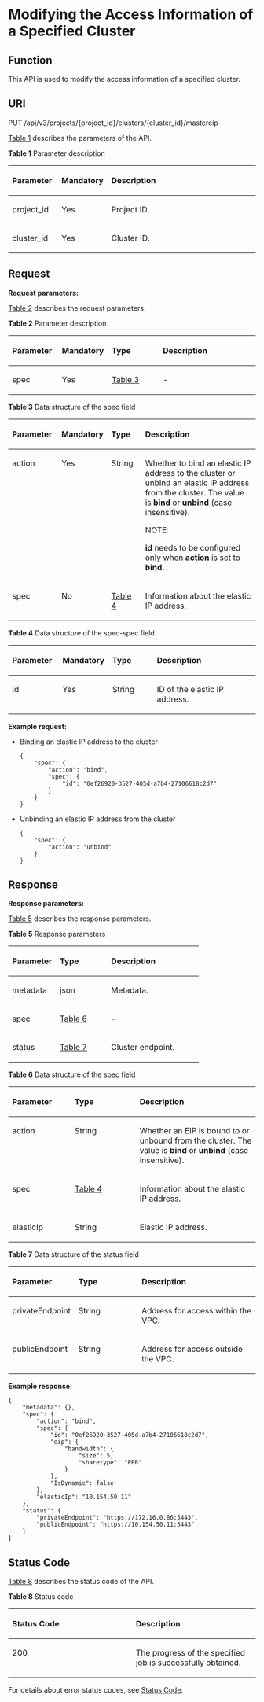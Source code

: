 # Modifying the Access Information of a Specified Cluster<a name="cce_02_0346"></a>

## Function<a name="s6fbafdbe1fae41f0bcf8051f0b7e9bd7"></a>

This API is used to modify the access information of a specified cluster.

## URI<a name="sc2f4026114044d50b09a65549f6107f3"></a>

PUT /api/v3/projects/\{project\_id\}/clusters/\{cluster\_id\}/mastereip

[Table 1](#tcb491e3c1e0f4805bc2a0f117c2e5291)  describes the parameters of the API.

**Table  1**  Parameter description

<a name="tcb491e3c1e0f4805bc2a0f117c2e5291"></a>
<table><thead align="left"><tr id="rb1f18e3e47264a689ce8837da9540243"><th class="cellrowborder" valign="top" width="20%" id="mcps1.2.4.1.1"><p id="a751f244cbf5b43bbae736c7fe4157a65"><a name="a751f244cbf5b43bbae736c7fe4157a65"></a><a name="a751f244cbf5b43bbae736c7fe4157a65"></a>Parameter</p>
</th>
<th class="cellrowborder" valign="top" width="17.24%" id="mcps1.2.4.1.2"><p id="a8cd1c6a113cc42b5b1ed7195b0d632ea"><a name="a8cd1c6a113cc42b5b1ed7195b0d632ea"></a><a name="a8cd1c6a113cc42b5b1ed7195b0d632ea"></a>Mandatory</p>
</th>
<th class="cellrowborder" valign="top" width="62.760000000000005%" id="mcps1.2.4.1.3"><p id="a130c3125c9c54410a8213b4095e993a7"><a name="a130c3125c9c54410a8213b4095e993a7"></a><a name="a130c3125c9c54410a8213b4095e993a7"></a>Description</p>
</th>
</tr>
</thead>
<tbody><tr id="r233fdbfefc734b3f872982d4f6bbe5f0"><td class="cellrowborder" valign="top" width="20%" headers="mcps1.2.4.1.1 "><p id="a210d020408a14eaabab2b4f4411603f2"><a name="a210d020408a14eaabab2b4f4411603f2"></a><a name="a210d020408a14eaabab2b4f4411603f2"></a>project_id</p>
</td>
<td class="cellrowborder" valign="top" width="17.24%" headers="mcps1.2.4.1.2 "><p id="en-us_topic_0102499104_p814518580186"><a name="en-us_topic_0102499104_p814518580186"></a><a name="en-us_topic_0102499104_p814518580186"></a>Yes</p>
</td>
<td class="cellrowborder" valign="top" width="62.760000000000005%" headers="mcps1.2.4.1.3 "><p id="a11311534aa924643804a0f42eca7da84"><a name="a11311534aa924643804a0f42eca7da84"></a><a name="a11311534aa924643804a0f42eca7da84"></a>Project ID.</p>
</td>
</tr>
<tr id="rc13dcfbc5dc94afa9fa3c0533f438e88"><td class="cellrowborder" valign="top" width="20%" headers="mcps1.2.4.1.1 "><p id="p614194762313"><a name="p614194762313"></a><a name="p614194762313"></a>cluster_id</p>
</td>
<td class="cellrowborder" valign="top" width="17.24%" headers="mcps1.2.4.1.2 "><p id="af22431c45a934fc3b3d29abe71edf037"><a name="af22431c45a934fc3b3d29abe71edf037"></a><a name="af22431c45a934fc3b3d29abe71edf037"></a>Yes</p>
</td>
<td class="cellrowborder" valign="top" width="62.760000000000005%" headers="mcps1.2.4.1.3 "><p id="ad84b46caf65641eaa6a2a0136244932d"><a name="ad84b46caf65641eaa6a2a0136244932d"></a><a name="ad84b46caf65641eaa6a2a0136244932d"></a>Cluster ID.</p>
</td>
</tr>
</tbody>
</table>

## Request<a name="s41fee4eb162746cdbed4f2b5779e9fdf"></a>

**Request parameters:**

[Table 2](#t97650ea1b00a431b9ba9075aafc7e494)  describes the request parameters.

**Table  2**  Parameter description

<a name="t97650ea1b00a431b9ba9075aafc7e494"></a>
<table><thead align="left"><tr id="r834c19a7a4b345b2b8a955d744cbb20c"><th class="cellrowborder" valign="top" width="20.202020202020204%" id="mcps1.2.5.1.1"><p id="en-us_topic_0102499074_p2030132"><a name="en-us_topic_0102499074_p2030132"></a><a name="en-us_topic_0102499074_p2030132"></a>Parameter</p>
</th>
<th class="cellrowborder" valign="top" width="16.747474747474747%" id="mcps1.2.5.1.2"><p id="en-us_topic_0102499074_p30222992"><a name="en-us_topic_0102499074_p30222992"></a><a name="en-us_topic_0102499074_p30222992"></a>Mandatory</p>
</th>
<th class="cellrowborder" valign="top" width="21.797979797979796%" id="mcps1.2.5.1.3"><p id="en-us_topic_0102499074_p32143248"><a name="en-us_topic_0102499074_p32143248"></a><a name="en-us_topic_0102499074_p32143248"></a>Type</p>
</th>
<th class="cellrowborder" valign="top" width="41.25252525252525%" id="mcps1.2.5.1.4"><p id="en-us_topic_0102499074_p53466268"><a name="en-us_topic_0102499074_p53466268"></a><a name="en-us_topic_0102499074_p53466268"></a>Description</p>
</th>
</tr>
</thead>
<tbody><tr id="en-us_topic_0102499074_row9619511127"><td class="cellrowborder" valign="top" width="20.202020202020204%" headers="mcps1.2.5.1.1 "><p id="en-us_topic_0102499074_p4785161212"><a name="en-us_topic_0102499074_p4785161212"></a><a name="en-us_topic_0102499074_p4785161212"></a>spec</p>
</td>
<td class="cellrowborder" valign="top" width="16.747474747474747%" headers="mcps1.2.5.1.2 "><p id="en-us_topic_0102499074_p97205171219"><a name="en-us_topic_0102499074_p97205171219"></a><a name="en-us_topic_0102499074_p97205171219"></a>Yes</p>
</td>
<td class="cellrowborder" valign="top" width="21.797979797979796%" headers="mcps1.2.5.1.3 "><p id="en-us_topic_0102499074_p67105119126"><a name="en-us_topic_0102499074_p67105119126"></a><a name="en-us_topic_0102499074_p67105119126"></a><a href="#t18f5d0505d9048cab59a8ecd4fa7138d">Table 3</a></p>
</td>
<td class="cellrowborder" valign="top" width="41.25252525252525%" headers="mcps1.2.5.1.4 "><p id="en-us_topic_0102499074_p10785112129"><a name="en-us_topic_0102499074_p10785112129"></a><a name="en-us_topic_0102499074_p10785112129"></a>-</p>
</td>
</tr>
</tbody>
</table>

**Table  3**  Data structure of the spec field

<a name="t18f5d0505d9048cab59a8ecd4fa7138d"></a>
<table><thead align="left"><tr id="r113f74eeb0da4e56bfcf3584e489d2c7"><th class="cellrowborder" valign="top" width="20%" id="mcps1.2.5.1.1"><p id="a5b5028a5cb07467b83f5dab81fe07f19"><a name="a5b5028a5cb07467b83f5dab81fe07f19"></a><a name="a5b5028a5cb07467b83f5dab81fe07f19"></a>Parameter</p>
</th>
<th class="cellrowborder" valign="top" width="17.11%" id="mcps1.2.5.1.2"><p id="a23cedfd53bad4d57a6ca33bf335dfccb"><a name="a23cedfd53bad4d57a6ca33bf335dfccb"></a><a name="a23cedfd53bad4d57a6ca33bf335dfccb"></a>Mandatory</p>
</th>
<th class="cellrowborder" valign="top" width="13.889999999999999%" id="mcps1.2.5.1.3"><p id="ad2af0c8795624545820501099fc4ce30"><a name="ad2af0c8795624545820501099fc4ce30"></a><a name="ad2af0c8795624545820501099fc4ce30"></a>Type</p>
</th>
<th class="cellrowborder" valign="top" width="49%" id="mcps1.2.5.1.4"><p id="a7980ec18617e4c289eb4f3a1bcd82699"><a name="a7980ec18617e4c289eb4f3a1bcd82699"></a><a name="a7980ec18617e4c289eb4f3a1bcd82699"></a>Description</p>
</th>
</tr>
</thead>
<tbody><tr id="row10434569144"><td class="cellrowborder" valign="top" width="20%" headers="mcps1.2.5.1.1 "><p id="p143175631416"><a name="p143175631416"></a><a name="p143175631416"></a>action</p>
</td>
<td class="cellrowborder" valign="top" width="17.11%" headers="mcps1.2.5.1.2 "><p id="p1619112174"><a name="p1619112174"></a><a name="p1619112174"></a>Yes</p>
</td>
<td class="cellrowborder" valign="top" width="13.889999999999999%" headers="mcps1.2.5.1.3 "><p id="aeefd5eaaf23042b28237905441e36728"><a name="aeefd5eaaf23042b28237905441e36728"></a><a name="aeefd5eaaf23042b28237905441e36728"></a>String</p>
</td>
<td class="cellrowborder" valign="top" width="49%" headers="mcps1.2.5.1.4 "><p id="p6979056174910"><a name="p6979056174910"></a><a name="p6979056174910"></a>Whether to bind an elastic IP address to the cluster or unbind an elastic IP address from the cluster. The value is <strong id="b126925119524"><a name="b126925119524"></a><a name="b126925119524"></a>bind</strong> or <strong id="b1569291125213"><a name="b1569291125213"></a><a name="b1569291125213"></a>unbind</strong> (case insensitive).</p>
<div class="note" id="note1219018516273"><a name="note1219018516273"></a><a name="note1219018516273"></a><span class="notetitle"> NOTE: </span><div class="notebody"><p id="p79151358133419"><a name="p79151358133419"></a><a name="p79151358133419"></a><strong id="b1137652614523"><a name="b1137652614523"></a><a name="b1137652614523"></a>id</strong> needs to be configured only when <strong id="b1937613269521"><a name="b1937613269521"></a><a name="b1937613269521"></a>action</strong> is set to <strong id="b143768268523"><a name="b143768268523"></a><a name="b143768268523"></a>bind</strong>.</p>
</div></div>
</td>
</tr>
<tr id="row202921151201520"><td class="cellrowborder" valign="top" width="20%" headers="mcps1.2.5.1.1 "><p id="p18292105141517"><a name="p18292105141517"></a><a name="p18292105141517"></a>spec</p>
</td>
<td class="cellrowborder" valign="top" width="17.11%" headers="mcps1.2.5.1.2 "><p id="p119991001173"><a name="p119991001173"></a><a name="p119991001173"></a>No</p>
</td>
<td class="cellrowborder" valign="top" width="13.889999999999999%" headers="mcps1.2.5.1.3 "><p id="p11293195141517"><a name="p11293195141517"></a><a name="p11293195141517"></a><a href="#table985812714268">Table 4</a></p>
</td>
<td class="cellrowborder" valign="top" width="49%" headers="mcps1.2.5.1.4 "><p id="p178443385523"><a name="p178443385523"></a><a name="p178443385523"></a>Information about the elastic IP address.</p>
</td>
</tr>
</tbody>
</table>

**Table  4**  Data structure of the spec-spec field

<a name="table985812714268"></a>
<table><thead align="left"><tr id="row186619714265"><th class="cellrowborder" valign="top" width="20.464646464646467%" id="mcps1.2.5.1.1"><p id="p148697782611"><a name="p148697782611"></a><a name="p148697782611"></a>Parameter</p>
</th>
<th class="cellrowborder" valign="top" width="16.87878787878788%" id="mcps1.2.5.1.2"><p id="p16871779269"><a name="p16871779269"></a><a name="p16871779269"></a>Mandatory</p>
</th>
<th class="cellrowborder" valign="top" width="18.737373737373737%" id="mcps1.2.5.1.3"><p id="p108739762610"><a name="p108739762610"></a><a name="p108739762610"></a>Type</p>
</th>
<th class="cellrowborder" valign="top" width="43.91919191919192%" id="mcps1.2.5.1.4"><p id="p148751718269"><a name="p148751718269"></a><a name="p148751718269"></a>Description</p>
</th>
</tr>
</thead>
<tbody><tr id="row108781475261"><td class="cellrowborder" valign="top" width="20.464646464646467%" headers="mcps1.2.5.1.1 "><p id="p5880472261"><a name="p5880472261"></a><a name="p5880472261"></a>id</p>
</td>
<td class="cellrowborder" valign="top" width="16.87878787878788%" headers="mcps1.2.5.1.2 "><p id="p58836772619"><a name="p58836772619"></a><a name="p58836772619"></a>Yes</p>
</td>
<td class="cellrowborder" valign="top" width="18.737373737373737%" headers="mcps1.2.5.1.3 "><p id="p188711926195018"><a name="p188711926195018"></a><a name="p188711926195018"></a>String</p>
</td>
<td class="cellrowborder" valign="top" width="43.91919191919192%" headers="mcps1.2.5.1.4 "><p id="p98720266503"><a name="p98720266503"></a><a name="p98720266503"></a>ID of the elastic IP address.</p>
</td>
</tr>
</tbody>
</table>

**Example request:**

-   Binding an elastic IP address to the cluster

    ```
    {
        "spec": {
            "action": "bind",
            "spec": {
                "id": "0ef26920-3527-405d-a7b4-27106618c2d7"
            }
        }
    }
    ```

-   Unbinding an elastic IP address from the cluster

    ```
    {
        "spec": {
            "action": "unbind"
        }
    }
    ```


## Response<a name="s2ccf3fe413964af09c341dde26d1af0c"></a>

**Response parameters:**

[Table 5](#tab67b852d83a4de9b60d1595df71492e)  describes the response parameters.

**Table  5**  Response parameters

<a name="tab67b852d83a4de9b60d1595df71492e"></a>
<table><thead align="left"><tr id="rf1a4c381ee074a46b9ac346753818e82"><th class="cellrowborder" valign="top" width="25%" id="mcps1.2.4.1.1"><p id="a4b7b787bc55444b5bfd1eed9a48cb61a"><a name="a4b7b787bc55444b5bfd1eed9a48cb61a"></a><a name="a4b7b787bc55444b5bfd1eed9a48cb61a"></a>Parameter</p>
</th>
<th class="cellrowborder" valign="top" width="27%" id="mcps1.2.4.1.2"><p id="a1da7a400d42949e485343e14a806b0c9"><a name="a1da7a400d42949e485343e14a806b0c9"></a><a name="a1da7a400d42949e485343e14a806b0c9"></a>Type</p>
</th>
<th class="cellrowborder" valign="top" width="48%" id="mcps1.2.4.1.3"><p id="a5db7f899fce44bb3ab2b7417e6bb529b"><a name="a5db7f899fce44bb3ab2b7417e6bb529b"></a><a name="a5db7f899fce44bb3ab2b7417e6bb529b"></a>Description</p>
</th>
</tr>
</thead>
<tbody><tr id="row10105155934713"><td class="cellrowborder" valign="top" width="25%" headers="mcps1.2.4.1.1 "><p id="p8105259114716"><a name="p8105259114716"></a><a name="p8105259114716"></a>metadata</p>
</td>
<td class="cellrowborder" valign="top" width="27%" headers="mcps1.2.4.1.2 "><p id="p1610685924712"><a name="p1610685924712"></a><a name="p1610685924712"></a>json</p>
</td>
<td class="cellrowborder" valign="top" width="48%" headers="mcps1.2.4.1.3 "><p id="p041274371111"><a name="p041274371111"></a><a name="p041274371111"></a>Metadata.</p>
</td>
</tr>
<tr id="red54b450669c43c0ae4c9675aeda9783"><td class="cellrowborder" valign="top" width="25%" headers="mcps1.2.4.1.1 "><p id="a1a0d8544138a4c3b822e532cf1c6f81a"><a name="a1a0d8544138a4c3b822e532cf1c6f81a"></a><a name="a1a0d8544138a4c3b822e532cf1c6f81a"></a>spec</p>
</td>
<td class="cellrowborder" valign="top" width="27%" headers="mcps1.2.4.1.2 "><p id="af72d398703ac446f84a274d142bf3298"><a name="af72d398703ac446f84a274d142bf3298"></a><a name="af72d398703ac446f84a274d142bf3298"></a><a href="#tce0b898226db4163888e3bf7c290b876">Table 6</a></p>
</td>
<td class="cellrowborder" valign="top" width="48%" headers="mcps1.2.4.1.3 "><p id="p626620214539"><a name="p626620214539"></a><a name="p626620214539"></a>-</p>
</td>
</tr>
<tr id="r951f151cb6a94522959fa721d7447c89"><td class="cellrowborder" valign="top" width="25%" headers="mcps1.2.4.1.1 "><p id="a126dd3f6b78d4124bbb8ae293a96c730"><a name="a126dd3f6b78d4124bbb8ae293a96c730"></a><a name="a126dd3f6b78d4124bbb8ae293a96c730"></a>status</p>
</td>
<td class="cellrowborder" valign="top" width="27%" headers="mcps1.2.4.1.2 "><p id="a7d23dbee2d6141b89197a1ea8eb6ec43"><a name="a7d23dbee2d6141b89197a1ea8eb6ec43"></a><a name="a7d23dbee2d6141b89197a1ea8eb6ec43"></a><a href="#t500749d17adf492d8e2535fe4933b586">Table 7</a></p>
</td>
<td class="cellrowborder" valign="top" width="48%" headers="mcps1.2.4.1.3 "><p id="p926672105312"><a name="p926672105312"></a><a name="p926672105312"></a>Cluster endpoint.</p>
</td>
</tr>
</tbody>
</table>

**Table  6**  Data structure of the spec field

<a name="tce0b898226db4163888e3bf7c290b876"></a>
<table><thead align="left"><tr id="r2274ed69c1084ab0ad89026dcdcfc6d7"><th class="cellrowborder" valign="top" width="25.252525252525253%" id="mcps1.2.4.1.1"><p id="a6569bcab86994e7798721184d7167c1c"><a name="a6569bcab86994e7798721184d7167c1c"></a><a name="a6569bcab86994e7798721184d7167c1c"></a>Parameter</p>
</th>
<th class="cellrowborder" valign="top" width="26.262626262626267%" id="mcps1.2.4.1.2"><p id="ad28df63ddf014e05b59955a86d961da1"><a name="ad28df63ddf014e05b59955a86d961da1"></a><a name="ad28df63ddf014e05b59955a86d961da1"></a>Type</p>
</th>
<th class="cellrowborder" valign="top" width="48.484848484848484%" id="mcps1.2.4.1.3"><p id="a61de14365fa04d9cb3c6ed951cfccddf"><a name="a61de14365fa04d9cb3c6ed951cfccddf"></a><a name="a61de14365fa04d9cb3c6ed951cfccddf"></a>Description</p>
</th>
</tr>
</thead>
<tbody><tr id="row7795169186"><td class="cellrowborder" valign="top" width="25.252525252525253%" headers="mcps1.2.4.1.1 "><p id="p4795186171818"><a name="p4795186171818"></a><a name="p4795186171818"></a>action</p>
</td>
<td class="cellrowborder" valign="top" width="26.262626262626267%" headers="mcps1.2.4.1.2 "><p id="p1979506191815"><a name="p1979506191815"></a><a name="p1979506191815"></a>String</p>
</td>
<td class="cellrowborder" valign="top" width="48.484848484848484%" headers="mcps1.2.4.1.3 "><p id="p93847142547"><a name="p93847142547"></a><a name="p93847142547"></a>Whether an EIP is bound to or unbound from the cluster. The value is <strong id="b53846146543"><a name="b53846146543"></a><a name="b53846146543"></a>bind</strong> or <strong id="b538416148544"><a name="b538416148544"></a><a name="b538416148544"></a>unbind</strong> (case insensitive).</p>
</td>
</tr>
<tr id="row455974181813"><td class="cellrowborder" valign="top" width="25.252525252525253%" headers="mcps1.2.4.1.1 "><p id="p35608418184"><a name="p35608418184"></a><a name="p35608418184"></a>spec</p>
</td>
<td class="cellrowborder" valign="top" width="26.262626262626267%" headers="mcps1.2.4.1.2 "><p id="p14560741161812"><a name="p14560741161812"></a><a name="p14560741161812"></a><a href="#table985812714268">Table 4</a></p>
</td>
<td class="cellrowborder" valign="top" width="48.484848484848484%" headers="mcps1.2.4.1.3 "><p id="p153926148540"><a name="p153926148540"></a><a name="p153926148540"></a>Information about the elastic IP address.</p>
</td>
</tr>
<tr id="en-us_topic_0102499104_row6345613224"><td class="cellrowborder" valign="top" width="25.252525252525253%" headers="mcps1.2.4.1.1 "><p id="p191446177538"><a name="p191446177538"></a><a name="p191446177538"></a>elasticIp</p>
</td>
<td class="cellrowborder" valign="top" width="26.262626262626267%" headers="mcps1.2.4.1.2 "><p id="en-us_topic_0102499104_p3305622213"><a name="en-us_topic_0102499104_p3305622213"></a><a name="en-us_topic_0102499104_p3305622213"></a>String</p>
</td>
<td class="cellrowborder" valign="top" width="48.484848484848484%" headers="mcps1.2.4.1.3 "><p id="p2392161465416"><a name="p2392161465416"></a><a name="p2392161465416"></a>Elastic IP address.</p>
</td>
</tr>
</tbody>
</table>

**Table  7**  Data structure of the status field

<a name="t500749d17adf492d8e2535fe4933b586"></a>
<table><thead align="left"><tr id="r35bb9041298042aea213c61c98130164"><th class="cellrowborder" valign="top" width="25.534653465346537%" id="mcps1.2.4.1.1"><p id="a3a4552f2f2f14345a506166c2bfdcd48"><a name="a3a4552f2f2f14345a506166c2bfdcd48"></a><a name="a3a4552f2f2f14345a506166c2bfdcd48"></a>Parameter</p>
</th>
<th class="cellrowborder" valign="top" width="25.95049504950495%" id="mcps1.2.4.1.2"><p id="a8540b1b2bd6f4d8ba70ee536a8c040b4"><a name="a8540b1b2bd6f4d8ba70ee536a8c040b4"></a><a name="a8540b1b2bd6f4d8ba70ee536a8c040b4"></a>Type</p>
</th>
<th class="cellrowborder" valign="top" width="48.51485148514851%" id="mcps1.2.4.1.3"><p id="af212738c42704cf79be9111dc1e30df4"><a name="af212738c42704cf79be9111dc1e30df4"></a><a name="af212738c42704cf79be9111dc1e30df4"></a>Description</p>
</th>
</tr>
</thead>
<tbody><tr id="r0a94403170a244dd9462220cc9fb4dfa"><td class="cellrowborder" valign="top" width="25.534653465346537%" headers="mcps1.2.4.1.1 "><p id="p974817451532"><a name="p974817451532"></a><a name="p974817451532"></a>privateEndpoint</p>
</td>
<td class="cellrowborder" valign="top" width="25.95049504950495%" headers="mcps1.2.4.1.2 "><p id="adf37e5e216064f3d98f4d043fe86a19d"><a name="adf37e5e216064f3d98f4d043fe86a19d"></a><a name="adf37e5e216064f3d98f4d043fe86a19d"></a>String</p>
</td>
<td class="cellrowborder" valign="top" width="48.51485148514851%" headers="mcps1.2.4.1.3 "><p id="p1880132319549"><a name="p1880132319549"></a><a name="p1880132319549"></a>Address for access within the VPC.</p>
</td>
</tr>
<tr id="rf1abd6a843de4df799d8ea0e9adec242"><td class="cellrowborder" valign="top" width="25.534653465346537%" headers="mcps1.2.4.1.1 "><p id="p147501045145319"><a name="p147501045145319"></a><a name="p147501045145319"></a>publicEndpoint</p>
</td>
<td class="cellrowborder" valign="top" width="25.95049504950495%" headers="mcps1.2.4.1.2 "><p id="a334521d77dc74e94ac8204f91c2ad8c0"><a name="a334521d77dc74e94ac8204f91c2ad8c0"></a><a name="a334521d77dc74e94ac8204f91c2ad8c0"></a>String</p>
</td>
<td class="cellrowborder" valign="top" width="48.51485148514851%" headers="mcps1.2.4.1.3 "><p id="p148042335415"><a name="p148042335415"></a><a name="p148042335415"></a>Address for access outside the VPC.</p>
</td>
</tr>
</tbody>
</table>

**Example response:**

```
{
    "metadata": {},
    "spec": {
        "action": "bind",
        "spec": {
            "id": "0ef26920-3527-405d-a7b4-27106618c2d7",
            "eip": {
                "bandwidth": {
                    "size": 5,
                    "sharetype": "PER"
                }
            },
            "IsDynamic": false
        },
        "elasticIp": "10.154.50.11"
    },
    "status": {
        "privateEndpoint": "https://172.16.0.86:5443",
        "publicEndpoint": "https://10.154.50.11:5443"
    }
}
```

## Status Code<a name="s131d783777b74801babd13f31325a701"></a>

[Table 8](#tcb712722097d4597ae95bec996421736)  describes the status code of the API.

**Table  8**  Status code

<a name="tcb712722097d4597ae95bec996421736"></a>
<table><thead align="left"><tr id="raf218ccbec3841adbe9262ff3f979710"><th class="cellrowborder" valign="top" width="50%" id="mcps1.2.3.1.1"><p id="afa25e006a9c04ff7825041a04acf9e22"><a name="afa25e006a9c04ff7825041a04acf9e22"></a><a name="afa25e006a9c04ff7825041a04acf9e22"></a>Status Code</p>
</th>
<th class="cellrowborder" valign="top" width="50%" id="mcps1.2.3.1.2"><p id="a83fe41b159214ceebd01cb9a66051ee8"><a name="a83fe41b159214ceebd01cb9a66051ee8"></a><a name="a83fe41b159214ceebd01cb9a66051ee8"></a>Description</p>
</th>
</tr>
</thead>
<tbody><tr id="ra13d8dded02b42348ff854630a5c6116"><td class="cellrowborder" valign="top" width="50%" headers="mcps1.2.3.1.1 "><p id="a6f5f4c332d184590b6cbaa8cc8e593ba"><a name="a6f5f4c332d184590b6cbaa8cc8e593ba"></a><a name="a6f5f4c332d184590b6cbaa8cc8e593ba"></a>200</p>
</td>
<td class="cellrowborder" valign="top" width="50%" headers="mcps1.2.3.1.2 "><p id="a37a7d2c56f48453e90d930ff08fcaab1"><a name="a37a7d2c56f48453e90d930ff08fcaab1"></a><a name="a37a7d2c56f48453e90d930ff08fcaab1"></a>The progress of the specified job is successfully obtained.</p>
</td>
</tr>
</tbody>
</table>

For details about error status codes, see  [Status Code](status-code.md).

